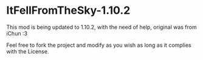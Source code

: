 # ItFellFromTheSky-1.10.2
This mod is being updated to 1.10.2, with the need of help, original was from iChun :3

Feel free to fork the project and modify as you wish as long as it complies with the License.
